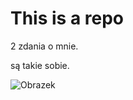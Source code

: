 # This is a repo

2 zdania o mnie.

są takie sobie.

![Obrazek](https://static.fajnyzwierzak.pl/media/uploads/media_image/original/wpis/133/charakter-border-collie.jpg)
